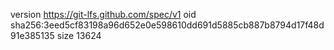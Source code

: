 version https://git-lfs.github.com/spec/v1
oid sha256:3eed5cf83198a96d652e0e598610dd691d5885cb887b8794d17f48d91e385135
size 13624
